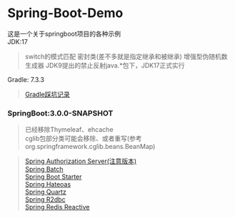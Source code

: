 # Spring-Boot-Demo

这是一个关于springboot项目的各种示例<br>
JDK:17
> switch的模式匹配
> 密封类(差不多就是指定继承和被继承)
> 增强型伪随机数生成器
> JDK9提出的禁止反射java.*包下，JDK17正式实行

Gradle: 7.3.3
> [Gradle踩坑记录](./ready.md)

### SpringBoot:3.0.0-SNAPSHOT

> 已经移除Thymeleaf、ehcache<br>
> cglib包部分类可能会移除、或者重写(参考org.springframework.cglib.beans.BeanMap)

> [Spring Authorization Server(注意版本)](./spring-authorization-server-demo)<br>
> [Spring Batch](./spring-batch-demo)<br>
> [Spring Boot Starter](./spring-boot-starter-demo)<br>
> [Spring Hateoas](./spring-hateoas-demo)<br>
> [Spring Quartz](./spring-quartz-demo)<br>
> [Spring R2dbc](./spring-r2dbc-demo)<br>
> [Spring Redis Reactive](./spring-redis-demo)<br>
